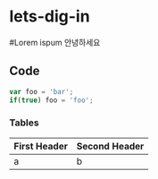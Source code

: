 # lets-dig-in
#Lorem ispum
안녕하세요

## Code

```javascript
var foo = 'bar';
if(true) foo = 'foo';
```
### Tables

First Header | Second Header
------------ | ------------
a | b
